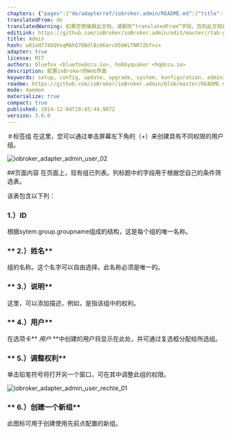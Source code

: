 ```yaml
---
chapters: {"pages":{"de/adapterref/iobroker.admin/README.md":{"title":{"de":"no title"},"content":"de/adapterref/iobroker.admin/README.md"},"de/adapterref/iobroker.admin/admin/tab-adapters.md":{"title":{"de":"Der Reiter Adapter"},"content":"de/adapterref/iobroker.admin/admin/tab-adapters.md"},"de/adapterref/iobroker.admin/admin/tab-instances.md":{"title":{"de":"Der Reiter Instanzen"},"content":"de/adapterref/iobroker.admin/admin/tab-instances.md"},"de/adapterref/iobroker.admin/admin/tab-objects.md":{"title":{"de":"Der Reiter Objekte"},"content":"de/adapterref/iobroker.admin/admin/tab-objects.md"},"de/adapterref/iobroker.admin/admin/tab-states.md":{"title":{"de":"Der Reiter Zustände"},"content":"de/adapterref/iobroker.admin/admin/tab-states.md"},"de/adapterref/iobroker.admin/admin/tab-groups.md":{"title":{"de":"Der Reiter Gruppen"},"content":"de/adapterref/iobroker.admin/admin/tab-groups.md"},"de/adapterref/iobroker.admin/admin/tab-users.md":{"title":{"de":"Der Reiter Benutzer"},"content":"de/adapterref/iobroker.admin/admin/tab-users.md"},"de/adapterref/iobroker.admin/admin/tab-events.md":{"title":{"de":"Der Reiter Ereignisse"},"content":"de/adapterref/iobroker.admin/admin/tab-events.md"},"de/adapterref/iobroker.admin/admin/tab-hosts.md":{"title":{"de":"Der Reiter Hosts"},"content":"de/adapterref/iobroker.admin/admin/tab-hosts.md"},"de/adapterref/iobroker.admin/admin/tab-enums.md":{"title":{"de":"Der Reiter Aufzählungen"},"content":"de/adapterref/iobroker.admin/admin/tab-enums.md"},"de/adapterref/iobroker.admin/admin/tab-log.md":{"title":{"de":"Der Reiter Log"},"content":"de/adapterref/iobroker.admin/admin/tab-log.md"},"de/adapterref/iobroker.admin/admin/tab-system.md":{"title":{"de":"Die Systemeinstellungen"},"content":"de/adapterref/iobroker.admin/admin/tab-system.md"}}}
translatedFrom: de
translatedWarning: 如果您想编辑此文档，请删除“translatedFrom”字段，否则此文档将再次自动翻译
editLink: https://github.com/ioBroker/ioBroker.admin/edit/master//tab-groups.md
title: Admin
hash: w81xH774XQVxqMAhQ70BdlBiKKarcO5bWiTNR7Zbfvc=
adapter: true
license: MIT
authors: bluefox <bluefox@ccu.io>, hobbyquaker <hq@ccu.io>
description: 配置ioBroker的Web界面
keywords: setup, config, update, upgrade, system, konfiguration, administration, einrichtung, wartung
readme: https://github.com/ioBroker/ioBroker.admin/blob/master/README.md
mode: daemon
materialize: true
compact: true
published: 2014-12-04T18:45:44.907Z
version: 3.6.0
---
```

＃标签组
在这里，您可以通过单击屏幕左下角的（+）来创建具有不同权限的用户组。

![iobroker_adapter_admin_user_02](zh-cn/adapterref/iobroker.admin/../../../de/adapterref/iobroker.admin/img/tab-groups_admin_User_02.jpg)

##页面内容
在页面上，现有组已列表。列标题中的字段用于根据您自己的条件筛选表。

该表包含以下列：

### **1.）ID**
根据sytem.group.groupname组成的结构，这是每个组的唯一名称。

### ** 2.）姓名**
组的名称。这个名字可以自由选择。此名称必须是唯一的。

### ** 3.）说明**
这里，可以添加描述，例如，是指该组中的权利。

### ** 4.）用户**
在选项卡** _用户_ **中创建的用户将显示在此处，并可通过复选框分配给所选组。

### ** 5.）调整权利**
单击铅笔符号将打开另一个窗口，可在其中调整此组的权限。

![iobroker_adapter_admin_user_rechte_01](zh-cn/adapterref/iobroker.admin/../../../de/adapterref/iobroker.admin/img/tab-groups_User_Rechte_01.jpg)

### ** 6.）创建一个新组**
此图标可用于创建使用先前点配置的新组。